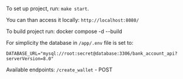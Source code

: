 To set up project, run: `make start`.

You can than access it locally: `http://localhost:8080/`



To build project run: docker compose -d --build

For simplicity the database in `/app/.env` file is set to: 
```
DATABASE_URL="mysql://root:secret@database:3306/bank_account_api?serverVersion=8.0"
```

Available endpoints:
```/create_wallet``` - POST